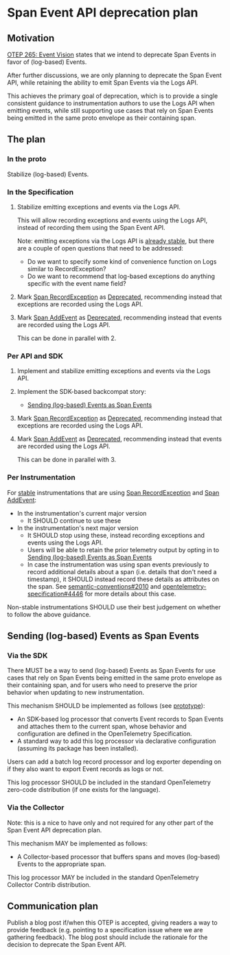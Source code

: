 # Span Event API deprecation plan

## Motivation

[OTEP 265: Event Vision](0265-event-vision.md) states that we intend to
deprecate Span Events in favor of (log-based) Events.

After further discussions, we are only planning to deprecate the Span Event
API, while retaining the ability to emit Span Events via the Logs API.

This achieves the primary goal of deprecation, which is to provide a single
consistent guidance to instrumentation authors to use the Logs API when
emitting events, while still supporting use cases that rely on Span Events
being emitted in the same proto envelope as their containing span.

## The plan

### In the proto

Stabilize (log-based) Events.

### In the Specification

1. Stabilize emitting exceptions and events via the Logs API.

   This will allow recording exceptions and events using the Logs API,
   instead of recording them using the Span Event API.

   Note: emitting exceptions via the Logs API is
   [already stable](https://github.com/open-telemetry/semantic-conventions/blob/main/docs/exceptions/exceptions-logs.md#semantic-conventions-for-exceptions-in-logs),
   but there are a couple of open questions that need to be addressed:

   - Do we want to specify some kind of convenience function on Logs
     similar to RecordException?
   - Do we want to recommend that log-based exceptions do anything
     specific with the event name field?

2. Mark [Span RecordException](../specification/trace/api.md#record-exception)
   as [Deprecated](../specification/document-status.md#lifecycle-status),
   recommending instead that exceptions are recorded using the Logs API.

3. Mark [Span AddEvent](../specification/trace/api.md#add-events)
   as [Deprecated](../specification/document-status.md#lifecycle-status),
   recommending instead that events are recorded using the Logs API.

   This can be done in parallel with 2.

### Per API and SDK

1. Implement and stabilize emitting exceptions and events via the Logs API.

2. Implement the SDK-based backcompat story:

   - [Sending (log-based) Events as Span Events](#via-the-sdk)

3. Mark
   [Span RecordException](../specification/trace/api.md#record-exception)
   as [Deprecated](../specification/document-status.md#lifecycle-status),
   recommending instead that exceptions are recorded using the Logs API.

4. Mark [Span AddEvent](../specification/trace/api.md#add-events)
   as [Deprecated](../specification/document-status.md#lifecycle-status),
   recommending instead that events are recorded using the Logs API.

   This can be done in parallel with 3.

### Per Instrumentation

For [stable](../specification/versioning-and-stability.md#stable)
instrumentations that are using
[Span RecordException](../specification/trace/api.md#record-exception)
and [Span AddEvent](../specification/trace/api.md#add-events):

- In the instrumentation's current major version
  - It SHOULD continue to use these
- In the instrumentation's next major version
  - It SHOULD stop using these,
    instead recording exceptions and events using the Logs API.
  - Users will be able to retain the prior telemetry output by opting in to
    [Sending (log-based) Events as Span Events](#sending-log-based-events-as-span-events)
  - In case the instrumentation was using span events previously to record
    additional details about a span (i.e. details that don't need a timestamp),
    it SHOULD instead record these details as attributes on the span. See
    [semantic-conventions#2010](https://github.com/open-telemetry/semantic-conventions/issues/2010)
    and
    [opentelemetry-specification#4446](https://github.com/open-telemetry/opentelemetry-specification/issues/4446)
    for more details about this case.

Non-stable instrumentations SHOULD use their best judgement on whether to follow
the above guidance.

## Sending (log-based) Events as Span Events

### Via the SDK

There MUST be a way to send (log-based) Events as Span Events
for use cases that rely on Span Events being emitted in the
same proto envelope as their containing span, and for users
who need to preserve the prior behavior when updating to
new instrumentation.

This mechanism SHOULD be implemented as follows (see
[prototype](https://github.com/open-telemetry/opentelemetry-java-contrib/blob/80adbe1cf8de647afa32c68f921aef2bbd4dfd71/processors/README.md#event-to-spanevent-bridge)):

- An SDK-based log processor that converts Event records to Span Events
  and attaches them to the current span, whose behavior and configuration
  are defined in the OpenTelemetry Specification.
- A standard way to add this log processor via declarative configuration
  (assuming its package has been installed).

Users can add a batch log record processor and log exporter depending on
if they also want to export Event records as logs or not.

This log processor SHOULD be included in the standard
OpenTelemetry zero-code distribution (if one exists for the language).

### Via the Collector

Note: this is a nice to have only and not required for any other part
of the Span Event API deprecation plan.

This mechanism MAY be implemented as follows:

- A Collector-based processor that buffers spans and moves (log-based)
  Events to the appropriate span.

This log processor MAY be included in the standard
OpenTelemetry Collector Contrib distribution.

## Communication plan

Publish a blog post if/when this OTEP is accepted, giving readers a way to
provide feedback (e.g. pointing to a specification issue where we are
gathering feedback). The blog post should include the rationale for the
decision to deprecate the Span Event API.
